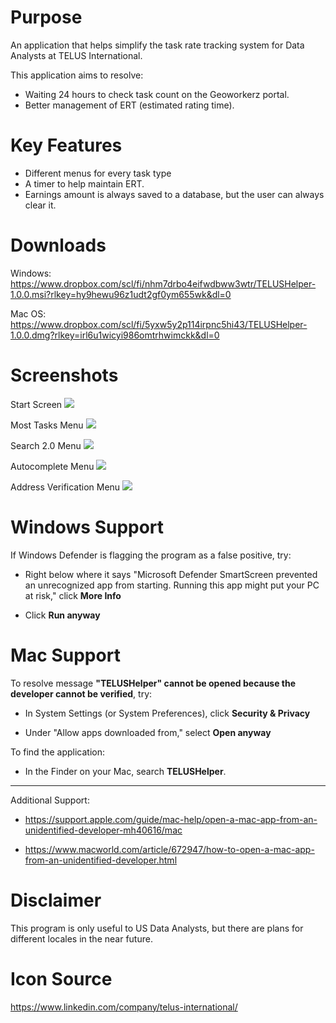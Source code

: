 # Purpose
An application that helps simplify the task rate tracking system for Data Analysts at TELUS International.  

This application aims to resolve:
* Waiting 24 hours to check task count on the Geoworkerz portal.
* Better management of ERT (estimated rating time).

# Key Features
* Different menus for every task type
* A timer to help maintain ERT.
* Earnings amount is always saved to a database, but the user can always clear it.
  
# Downloads
Windows: https://www.dropbox.com/scl/fi/nhm7drbo4eifwdbww3wtr/TELUSHelper-1.0.0.msi?rlkey=hy9hewu96z1udt2gf0ym655wk&dl=0

Mac OS: https://www.dropbox.com/scl/fi/5yxw5y2p114irpnc5hi43/TELUSHelper-1.0.0.dmg?rlkey=irl6u1wicyi986omtrhwimckk&dl=0

# Screenshots
Start Screen
![](https://i.ibb.co/r267yzF/Screenshot-2024-02-16-155645.png)

Most Tasks Menu
![](https://i.ibb.co/xCXQxzk/Screenshot-2024-02-16-155706.png)

Search 2.0 Menu
![](https://i.ibb.co/XSP1XKG/Screenshot-2024-02-16-155735.png)

Autocomplete Menu
![](https://i.ibb.co/nB85gFk/Screenshot-2024-02-16-155759.png)

Address Verification Menu
![](https://i.ibb.co/RBQFYSG/Screenshot-2024-02-16-155815.png)

# Windows Support
If Windows Defender is flagging the program as a false positive, try:

* Right below where it says "Microsoft Defender SmartScreen prevented an unrecognized app from starting. Running this app might put your PC at risk," click **More Info**
  
* Click **Run anyway**

# Mac Support
To resolve message **"TELUSHelper" cannot be opened because the developer cannot be verified**, try:

* In System Settings (or System Preferences), click **Security & Privacy**

* Under "Allow apps downloaded from," select **Open anyway**

To find the application:
  - In the Finder on your Mac, search **TELUSHelper**.
    
----------------------------------------------------------------------------------------------------

Additional Support:
* https://support.apple.com/guide/mac-help/open-a-mac-app-from-an-unidentified-developer-mh40616/mac
  
* https://www.macworld.com/article/672947/how-to-open-a-mac-app-from-an-unidentified-developer.html
# Disclaimer 
This program is only useful to US Data Analysts, but there are plans for different locales in the near future.

# Icon Source
https://www.linkedin.com/company/telus-international/
